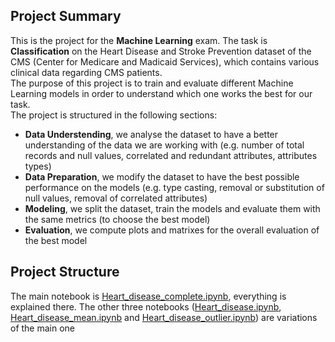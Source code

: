 ## Project Summary
This is the project for the **Machine Learning** exam.
The task is **Classification** on the Heart Disease and Stroke Prevention dataset of the CMS (Center for Medicare and Madicaid Services), which contains various clinical data regarding CMS patients. \
The purpose of this project is to train and evaluate different Machine Learning models in order to understand which one works the best for our task. \
The project is structured in the following sections:
- **Data Understending**, we analyse the dataset to have a better understanding of the data we are working with (e.g. number of total records and null values, correlated and redundant attributes, attributes types)
- **Data Preparation**, we modify the dataset to have the best possible performance on the models (e.g. type casting, removal or substitution of null values, removal of correlated attributes)
- **Modeling**, we split the dataset, train the models and evaluate them with the same metrics (to choose the best model)
- **Evaluation**, we compute plots and matrixes for the overall evaluation of the best model


## Project Structure
The main notebook is [Heart_disease_complete.ipynb](https://github.com/GLAwasTaken/ML_Project/blob/main/Heart_disease_complete.ipynb), everything is explained there.
The other three notebooks ([Heart_disease.ipynb](https://github.com/GLAwasTaken/ML_Project/blob/main/Heart_disease.ipynb), [Heart_disease_mean.ipynb](https://github.com/GLAwasTaken/ML_Project/blob/main/Heart_disease_mean.ipynb) and [Heart_disease_outlier.ipynb](https://github.com/GLAwasTaken/ML_Project/blob/main/Heart_disease_outlier.ipynb)) are variations of the main one
